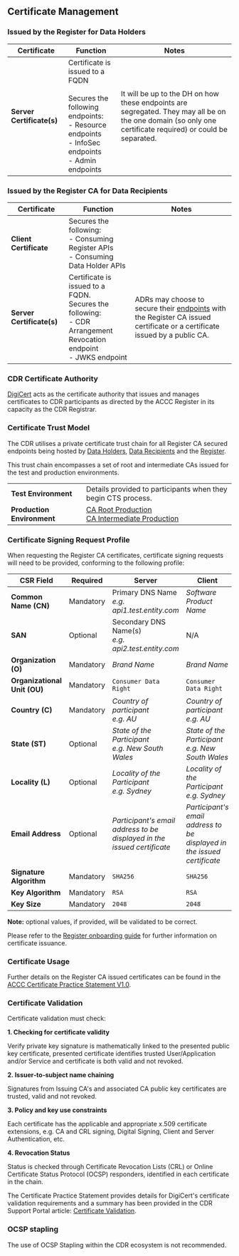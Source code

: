 
## Certificate Management

### Issued by the Register for Data Holders
Certificate | Function | Notes
-----------|------------------------------------------|------------------------------
|**Server Certificate(s)**|	Certificate is issued to a FQDN<br><br>Secures the following endpoints:<br>- Resource endpoints<br>- InfoSec endpoints<br>- Admin endpoints | It will be up to the DH on how these endpoints are segregated. They may all be on the one domain (so only one certificate required) or could be separated.

### Issued by the Register CA for Data Recipients



Certificate | Function | Notes
-----------|------------------------------------------|------------------------------
|**Client Certificate**| Secures the following:<br>- Consuming Register APIs<br>- Consuming Data Holder APIs
|**Server Certificate(s)**|	Certificate is issued to a FQDN.<br/>Secures the following:<br>- CDR Arrangement Revocation endpoint <br>- JWKS endpoint | ADRs may choose to secure their [endpoints](#security-endpoints) with the Register CA issued certificate or a certificate issued by a public CA.

### CDR Certificate Authority
[DigiCert](https://www.digicert.com) acts as the certificate authority that issues and manages certificates to CDR participants as directed by the ACCC Register in its capacity as the CDR Registrar.


### Certificate Trust Model



The CDR utilises a private certificate trust chain for all Register CA secured endpoints being hosted by [Data Holders](#participant-endpoints), [Data Recipients](#participant-endpoints) and the [Register](#register-apis).

This trust chain encompasses a set of root and intermediate CAs issued for the test and production environments.

|||
|---|---|
|**Test Environment**| Details provided to participants when they begin CTS process. |
|**Production Environment**|[CA Root Production](includes/register/certificates/production/ca_root_prod.cer)<br>[CA Intermediate Production](includes/register/certificates/production/ca_intermediate_prod.cer)|



### Certificate Signing Request Profile
When requesting the Register CA certificates, certificate signing requests will need to be provided, conforming to the following profile:

CSR Field | Required | Server | Client
-----------|----------|----------|----------
|**Common Name (CN)**| Mandatory | Primary DNS Name<br>*e.g. api1.test.entity.com* | _Software Product Name_
|**SAN**| Optional | Secondary DNS Name(s) <br>*e.g. api2.test.entity.com* | N/A
|**Organization (O)**| Mandatory| _Brand Name_ | _Brand Name_
|**Organizational Unit (OU)**| Mandatory| `Consumer Data Right` | `Consumer Data Right`
|**Country (C)**| Mandatory | _Country of participant_<br>*e.g. AU* | _Country of participant_<br>*e.g. AU*
|**State (ST)**| Optional | _State of the Participant_<br>*e.g. New South Wales* | _State of the Participant_<br>*e.g. New South Wales*
|**Locality (L)**| Optional | _Locality of the Participant_<br>*e.g. Sydney* | _Locality of the Participant_<br>*e.g. Sydney*
|**Email Address**| Optional | _Participant's email address to be displayed in the issued certificate_ | _Participant's email address to be displayed in the issued certificate_
|**Signature Algorithm**| Mandatory | `SHA256` | `SHA256`
|**Key Algorithm**| Mandatory | `RSA` | `RSA`
|**Key Size**| Mandatory | `2048` | `2048`

**Note:** optional values, if provided, will be validated to be correct.

Please refer to the [Register onboarding guide](https://www.accc.gov.au/focus-areas/consumer-data-right-cdr-0/on-boarding-guide) for further information on certificate issuance.

### Certificate Usage
Further details on the Register CA issued certificates can be found in the [ACCC Certificate Practice Statement V1.0](https://www.cdr.gov.au/sites/default/files/2020-12/CDR%20-%20ACCC%20Certification%20practice%20statement.pdf).

### Certificate Validation
Certificate validation must check:

**1. Checking for certificate validity**

Verify private key signature is mathematically linked to the presented public key certificate, presented certificate identifies trusted User/Application and/or Service and certificate is both valid and not revoked.

**2. Issuer‐to‐subject name chaining**

Signatures from Issuing CA's and associated CA public key certificates are trusted, valid and not revoked.

**3. Policy and key use constraints**

Each certificate has the applicable and appropriate x.509 certificate extensions, e.g. CA and CRL signing, Digital Signing, Client and Server Authentication, etc.

**4. Revocation Status**

Status is checked through Certificate Revocation Lists (CRL) or Online Certificate Status Protocol (OCSP) responders, identified in each certificate in the chain.

The Certificate Practice Statement provides details for DigiCert's certificate validation requirements and a summary has been provided in the CDR Support Portal article: [Certificate Validation](https://cdr-support.zendesk.com/hc/en-us/articles/900005826963-Certificate-Validation).

### OCSP stapling
The use of OCSP Stapling within the CDR ecosystem is not recommended.
